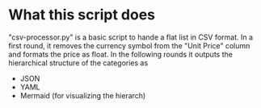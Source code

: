 # What this script does
"csv-processor.py" is a basic script to hande a flat list in CSV format.
In a first round, it removes the currency symbol from the "Unit Price" column and formats the price as float.
In the following rounds it outputs the hierarchical structure of the categories as
- JSON
- YAML
- Mermaid (for visualizing the hierarch)
